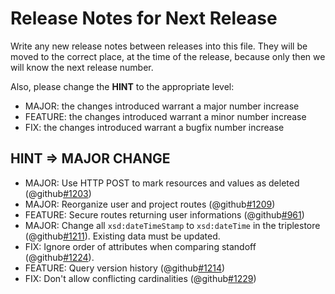 # Release Notes for Next Release

Write any new release notes between releases into this file. They will be moved to the correct place,
at the time of the release, because only then we will know the next release number.

Also, please change the **HINT** to the appropriate level:
 - MAJOR: the changes introduced warrant a major number increase
 - FEATURE: the changes introduced warrant a minor number increase
 - FIX: the changes introduced warrant a bugfix number increase


## HINT => MAJOR CHANGE

- MAJOR: Use HTTP POST to mark resources and values as deleted (@github[#1203](#1203))
- MAJOR: Reorganize user and project routes (@github[#1209](#1209))
- FEATURE: Secure routes returning user informations (@github[#961](#961))
- MAJOR: Change all `xsd:dateTimeStamp` to `xsd:dateTime` in the triplestore (@github[#1211](#1211)). Existing data must be updated.
- FIX: Ignore order of attributes when comparing standoff (@github[#1224](#1224)).
- FEATURE: Query version history (@github[#1214](#1214))
- FIX: Don't allow conflicting cardinalities (@github[#1229](#1229))
